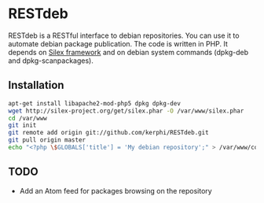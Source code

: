 RESTdeb
=======

RESTdeb is a RESTful interface to debian repositories. You can use it to automate debian package publication. 
The code is written in PHP. It depends on [Silex framework](http://silex-project.org/) and on debian system commands (dpkg-deb and dpkg-scanpackages).

Installation
------------

```bash
apt-get install libapache2-mod-php5 dpkg dpkg-dev
wget http://silex-project.org/get/silex.phar -O /var/www/silex.phar
cd /var/www
git init
git remote add origin git://github.com/kerphi/RESTdeb.git
git pull origin master
echo "<?php \$GLOBALS['title'] = 'My debian repository';" > /var/www/config.php
```

TODO
----

* Add an Atom feed for packages browsing on the repository
